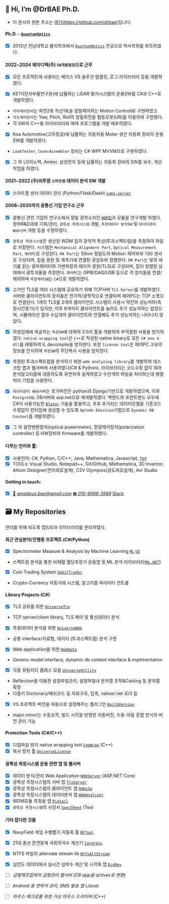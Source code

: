 ## 👋 Hi, I’m @DrBAE Ph.D.
- 이 문서의 원본 주소는 [여기(https://github.com/drbae)](https://github.com/drbae)입니다.

#### Ph.D. -  [`QuantumOptics`](https://ko.wikipedia.org/wiki/%EC%96%91%EC%9E%90%EA%B4%91%ED%95%99)
- [x] 2012년 전남대학교 물리학과에서 [`QuantumOptics`](https://ko.wikipedia.org/wiki/%EC%96%91%EC%9E%90%EA%B4%91%ED%95%99) 전공으로 박사학위를 취득하였다.

#### 2022~2024  제이디텍(주) `SW개발팀장`으로 근무
- [x] 모든 프로젝트에 사용되는 베이스 VS 솔루션 템플릿, 로그 라이브러리 등을 개발하였다. 
 
- [x] KETI(전자부품연구원)에 납품하는 LiDAR 평가시스템의 운용SW를 C#과 C++로 개발하였다.
 - `거리제어장비`는 회전2축 직선1축을 정밀제어하는 Motion Controll로 구현하였고
 - `각도제어장비`는 Yaw, Pitch, Roll의 정밀회전을 협동로봇(UR)을 이용하여 구현했다.
 - 각 SW의 C++용 라이브러리와 예제 프로그램을 개발 배포하였다. 

- [x] Koa Automotive(고아정공)에 납품하는 자동차용 Motor 생산 자동화 장비의 운용SW를 개발하였다.
 - `LeakTester`, `CoverAssembler` 장비는 C# WPF MVVM으로 구현하였다. 

- [x] 그 외 LG이노텍, Amkor, 삼성전자 등에 납품하는 자동화 장비의 SW를 보수, 개선 작업을 하였다.

#### 2021~2022  (주)비투팜 `스마트팜` 데이터 분석 SW 개발
- [x] 스마트팜 센서 데이터 관리 (Python/Flask/Dash) [`cams-server`](https://github.com/free302-b2f/cams-server)

#### 2008~2020까지 광통신 기업 연구소 근무
- [x] 광통신 관련 기업의 연구소에서 정밀 광학소자인 [`WDM칩`](https://ko.wikipedia.org/wiki/%ED%8C%8C%EC%9E%A5_%EB%B6%84%ED%95%A0_%EB%8B%A4%EC%A4%91)과 모듈을 연구개발 하였다.
정부R&D과제 기획/관리, `광특성 측정시스템` 개발, `측정데이터 분석SW` 및 `데이터관리 Web서버` 개발 등을 수행하였다.

- [x] `광특성 측정시스템`은 생산된 WDM 칩의 광학적 특성(투과스펙트럼)을 측정하여 파일로 저장한다.
시스템은 `Mechanical Alignment Part`, `Optical Measurement Part`, `제어PC`로 구성된다.
`MA Part`는 50nm 정밀도의 Motion 제어부와 기타 센서로 구성되며, 칩을 광원 및 계측기에 연결된 광섬유와 정렬한다.
`OM Part`는 빛의 세기를 읽는 광파워미터와 가변파장의 레이저 광원(TLS)로 구성되며, 칩이 정렬된 상태에서 광투과율을 측정한다.
`제어PC`는 GPIB/DAQ/USB 등으로 각 장치들을 연결/제어하며 `측정제어SW`는 `C#`으로 개발하였다.

- [x] 고가인 TLS를 여러 시스템에 공유하기 위해 TCP서버 `TLS Server`를 개발하였다.
서버와 클라이언트의 장치들은 전기적/광학적으로 연결되며 제어PC는 TCP 소켓으로 연결된다.
1개의 TLS를 2개의 클라이언트 시스템이 사용시 약간의 성능저하(측정시간증가)가 있지만, 이후 6개까지 클라이언트를 늘려도 추가 성능저하는 없었으며, 시뮬레이션 결과 수십개의 클라이언트와 연결해도 추가 성능저하는 나타나지 않았다.

- [x] 하청업체에 제공하는 `측정SW`에 대하여 2가지 툴을 개발하여 부적절한 사용을 방지하였다.
`native wrapping tool`은 `C++`로 작성된 native binary로 모든 `C# exe & dll`를 래핑하여 IL decompile을 방지한다.
또한 `license tool`은 제어PC 고유의 정보를 인식하여 `측정SW`의 무단복사 사용을 방지한다.

- [x] 측정된 투과스펙트럼을 분석하기 위한 `wdm analyzing library`를 개발하여 데스크탑 앱과 웹서버에 사용하였다(C# & Python).
라이브러리는 코드수정 없이 여러 분석알고리즘에 대응하도록 유연하게 설계하였고 수만개의 파일을 처리하는데 병렬처리 기법을 사용한다.

- [x] `데이터관리 Web서버`는 초기버전은 python과 Django기반으로 개발하였으며, 이후 `PostgreSQL` DB서버와 asp.net으로 재개발하였다.
백엔드와 프런트엔드 모두에 C#이 사용가능한 [`Blazor`](https://docs.microsoft.com/en-us/aspnet/core/blazor/?view=aspnetcore-5.0) 기술을 활용하고,
추후 추가되는 데이터모델을 기존코드 수정없이 런타임에 생성할 수 있도록 `OpCode Emission`기법으로 `Dynamic DB Context`를 개발하였다.

- [x] 그 외 광전변환장치(optical powermeter), 편광제어장치(polarization controller) 등 HW장비와 firmware를 개발하였다.

#### 다루는 언어와 툴:
- [x] 사용언어: C#, Python, C/C++, Java, Mathematica, Javascript, [`TeX`](https://ko.wikipedia.org/wiki/TeX)
- [x] TOOLs: Visual Studio, Notepad++, Git/Github, Mathematica, 3D Inventor, Altium Designer(전자회로설계), C2V Olympios(광도파로설계), Avr Studio

#### Getting in touch:
- [x] [:e-mail:](mailto:amadeus.bae@gmail.com) *amadeus.bae@gmail.com* [:phone: *010-9066-3569*](tel:010-9066-3569) [Slack](https://universesoft.slack.com/)

## :card_file_box: My Repositories
관리를 위해 되도록 앱(UI)과 라이브러리를 분리하였다.

#### 최근 관심분야/진행중 프로젝트 (C#/Python)
- [x] Spectrometer Measure & Analysis by Machine Learning [`ML`](https://github.com/free302/FiraAiSpecML) [`UI`](https://github.com/free302/FiraAiSpec)
 - 스펙트럼 분석을 통한 비채혈 혈당측정기 운용앱 및 ML 분석 라이브러리([`ML.NET`](https://docs.microsoft.com/ko-kr/dotnet/machine-learning/))
- [x] Coin Trading System [`UpbitTrader`](https://github.com/free302-BC/UpbitTrader)
 - Crypto-Currency 자동거래 시스템, 알고리즘 파리미터 컨트롤

#### Library Projects (C#)
- [x] TLS 공유를 위한 [`UniverseTcp`](https://github.com/free302/UniverseTcp)
 - TCP server/client library, TLS 제어 및 통신데이터 분석
- [x] 측정데이터 분석을 위한 [`UniverseWdm`](https://github.com/free302/UniverseWdm)
 - 공통 interface/자료형, 데이터 (투과스펙트럼) 분석 구현
- [x] Web application을 위한 [`WebData`](https://github.com/free302/WebData)
 - Generic model interface, dynamic db context interface & implimentation
- [x] 각종 유틸리티 클래스 모음 [`UniverseUtility`](https://github.com/free302/UniverseUtility)
 - Reflection을 이용한 설정파일관리, 설정파일내 문자열 조작&Casting 등 문자열 확장
 - 다중키 Dictionary/해쉬코드 등 자료구조, 압축, native/.net 로더 등
- [x] VS 프로젝트 버전을 자동으로 설정해주는 플러그인 [`BuildVersion`](https://github.com/free302/BuildVersion)
 - major.minor는 수동조작, 빌드 시각을 반영한 자동버전, 수동-자동 혼합 방식의 버전 관리 기능

#### Protection Tools (C#/C++)
- [x] 디컴파일 방지 native wrapping tool  [`CppWrap`](https://github.com/free302/CppWrap) (C++)
- [x] 복사 방지 툴 [`UniverseLicense`](https://github.com/free302/UniverseLicense)

#### 광특성 측정시스템 운용 관련 앱 및 웹서버
- [x] 데이터 분석/관리 Web Application [`WdmServer`](https://github.com/drbae/WdmServer) (ASP.NET Core)
- [x] 광특성 측정시스템의 서버 앱 [`TlsServer`](https://github.com/drbae/TlsServer)
- [x] 광특성 측정시스템의 클라이언트 앱 [`OdmsSw`](https://github.com/drbae/OdmsSw)
- [x] 광특성 측정시스템의 데이터분석 앱 [`WdmAnalyzer`](https://github.com/drbae/WdmAnalyzer)
- [x] WDM모듈 측정용 앱 [`Pigtail`](https://github.com/drbae/Pigtail)
- [x] `광특성 측정시스템`의 사양서 [`SpecSheet`](https://github.com/free302/SpecSheet) (Tex)

#### 기타 잡다한 것들
- [x] NavyField 게임 수병뽑기 자동화 툴 [`NFTool`](https://github.com/free302/NFTool)
- [x] 21대 총선 준연동제 국회의석수 계산기 [`Congress`](https://github.com/free302/Congress)
- [x] NTFS 파일의 alternate stream lib [`NtfsAltStream`](https://github.com/free302/NtfsAltStream)
- [x] 심전도 데이터에서 실시간 심박수 계산 및 시각화 앱 [`EcgDev`](https://github.com/free302/EcgDev)
- [ ] *금형제조업체의 금형관리 웹서버 (C# app을 activex로 변환)*
- [ ] *Android 용 연락처 관리, SMS 발송 앱 (Java)*
- [ ] *마우스 매크로를 위한 가상 마우스 드라이버 (C++)*


<!--
**drbae/drbae** is a ✨ _special_ ✨ repository because its `README.md` (this file) appears on your GitHub profile.

Here are some ideas to get you started:

- 🔭 I’m currently working on ...
- 🌱 I’m currently learning ...
- 👯 I’m looking to collaborate on ...
- 🤔 I’m looking for help with ...
- 💬 Ask me about ...
- 📫 How to reach me: ...
- 😄 Pronouns: ...
- ⚡ Fun fact: ...
-->
